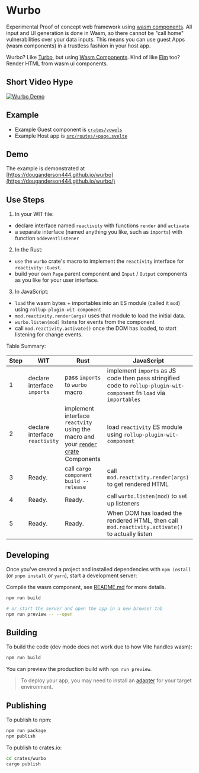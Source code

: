 # Wurbo

Experimental Proof of concept web framework using [wasm components](https://github.com/WebAssembly/component-model/blob/main/design/mvp/Explainer.md). All input and UI generation is done in Wasm, so there cannot be "call home" vulnerabilities over your data inputs. This means you can use guest Apps (wasm components) in a trustless fashion in your host app.

Wurbo? Like [Turbo](https://github.com/hotwired/turbo), but using [Wasm Components](https://github.com/WebAssembly/component-model). Kind of like [Elm](https://guide.elm-lang.org/architecture/) too? Render HTML from wasm ui components.

## Short Video Hype 

[![Wurbo Demo](https://i.ytimg.com/vi/x2ooLUTYuQk/oar2.jpg?sqp=-oaymwEaCN0CENAFSFXyq4qpAwwIARUAAIhCcAHAAQY=&rs=AOn4CLAyYw1c2XvGjZwgVg1RdG_mjE7s9Q)](https://www.youtube.com/shorts/x2ooLUTYuQk)

## Example

- Example Guest component is [`crates/vowels`](./crates/vowels/src/lib.rs)
- Example Host app is [`src/routes/+page.svelte`](./src/routes/+page.svelte)

## Demo

The example is demonstrated at [https://douganderson444.github.io/wurbo](https://douganderson444.github.io/wurbo/)

## Use Steps

1. In your WIT file:
- declare interface named `reactivity` with functions `render` and `activate`
- a separate interface (named anything you like, such as `imports`) with function `addeventlistener`

2. In the Rust: 
- `use` the `wurbo` crate's macro to implement the `reactivity` interface for `reactivity::Guest`. 
- build your own `Page` parent component and `Input` / `Output` components as you like for your user interface.

3. In JavaScript: 
- `load` the wasm bytes + importables into an ES module (called it `mod`) using `rollup-plugin-wit-component`
- `mod.reactivity.render(args)` uses that module to load the initial data.
- `wurbo.listen(mod)` listens for events from the component
- call `mod.reactivity.activate()` once the DOM has loaded, to start listening for change events.

Table Summary:

| Step | WIT | Rust | JavaScript |
| --- | --- | --- | --- |
| 1 | declare interface `imports` | pass `imports` to `wurbo` macro | implement `imports` as JS code then pass stringified code to `rollup-plugin-wit-component` fn `load` via `importables` |
| 2 | declare interface `reactivity` | implement interface `reactvity` using the macro and your [`render` crate](https://crates.io/crates/render) Components | load `reactivity` ES module using `rollup-plugin-wit-component` |
| 3 | Ready. | call `cargo component build --release` | call `mod.reactivity.render(args)` to get rendered HTML |
| 4 | Ready. | Ready. | call `wurbo.listen(mod)` to set up listeners |
| 5 | Ready. | Ready. | When DOM has loaded the rendered HTML, then call `mod.reactivity.activate()` to actually listen |

## Developing

Once you've created a project and installed dependencies with `npm install` (or `pnpm install` or `yarn`), start a development server:

Compile the wasm component, see [README.md](./crates/vowels/README.md) for more details.

```bash
npm run build

# or start the server and open the app in a new browser tab
npm run preview -- --open
```

## Building

To build the code (dev mode does not work due to how Vite handles wasm):

```bash
npm run build
```

You can preview the production build with `npm run preview`.

> To deploy your app, you may need to install an [adapter](https://kit.svelte.dev/docs/adapters) for your target environment.

## Publishing

To publish to npm:

```bash
npm run package
npm publish
```

To publish to crates.io:

```bash
cd crates/wurbo
cargo publish
```
